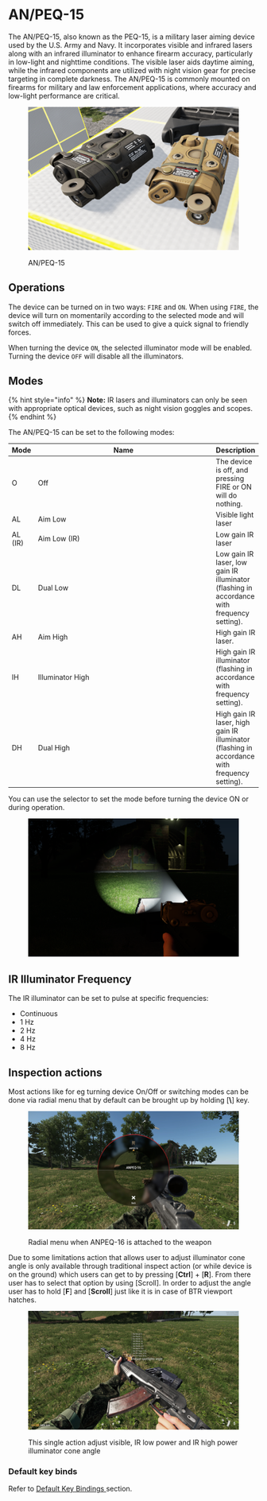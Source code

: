 # AN/PEQ-15

The AN/PEQ-15, also known as the PEQ-15, is a military laser aiming device used by the U.S. Army and Navy. It incorporates visible and infrared lasers along with an infrared illuminator to enhance firearm accuracy, particularly in low-light and nighttime conditions. The visible laser aids daytime aiming, while the infrared components are utilized with night vision gear for precise targeting in complete darkness. The AN/PEQ-15 is commonly mounted on firearms for military and law enforcement applications, where accuracy and low-light performance are critical.

<figure><img src="../../../../../../.gitbook/assets/image (1) (1) (1).png" alt=""><figcaption><p>AN/PEQ-15</p></figcaption></figure>

## Operations

The device can be turned on in two ways: `FIRE` and `ON`. When using `FIRE`, the device will turn on momentarily according to the selected mode and will switch off immediately. This can be used to give a quick signal to friendly forces.

When turning the device `ON`, the selected illuminator mode will be enabled. Turning the device `OFF` will disable all the illuminators.

## Modes

{% hint style="info" %}
**Note:** IR lasers and illuminators can only be seen with appropriate optical devices, such as night vision goggles and scopes.
{% endhint %}

The AN/PEQ-15 can be set to the following modes:

<table><thead><tr><th>Mode</th><th width="492.3333333333333">Name</th><th>Description</th></tr></thead><tbody><tr><td>O</td><td>Off</td><td>The device is off, and pressing FIRE or ON will do nothing.</td></tr><tr><td>AL</td><td>Aim Low</td><td>Visible light laser</td></tr><tr><td>AL (IR)</td><td>Aim Low (IR)</td><td>Low gain IR laser</td></tr><tr><td>DL</td><td>Dual Low</td><td>Low gain IR laser, low gain IR illuminator (flashing in accordance with frequency setting).</td></tr><tr><td>AH</td><td>Aim High</td><td>High gain IR laser.</td></tr><tr><td>IH</td><td>Illuminator High</td><td>High gain IR illuminator (flashing in accordance with frequency setting).</td></tr><tr><td>DH</td><td>Dual High</td><td>High gain IR laser, high gain IR illuminator (flashing in accordance with frequency setting).</td></tr></tbody></table>

You can use the selector to set the mode before turning the device ON or during operation.

<figure><img src="../../../../../../.gitbook/assets/image (21) (1).png" alt=""><figcaption></figcaption></figure>

## IR Illuminator Frequency

The IR illuminator can be set to pulse at specific frequencies:

* Continuous
* 1 Hz
* 2 Hz
* 4 Hz
* 8 Hz

## Inspection actions

Most actions like for eg turning device On/Off or switching modes can be done via radial menu that by default can be brought up by holding \[**\\**] key.

<figure><img src="../../../../../../.gitbook/assets/20230511151259_1.jpg" alt=""><figcaption><p>Radial menu when ANPEQ-16 is attached to the weapon</p></figcaption></figure>

Due to some limitations action that allows user to adjust illuminator cone angle is only available through traditional inspect action (or while device is on the ground) which users can get to by pressing \[**Ctrl**] + \[**R**]. From there user has to select that option by using \[Scroll]. In order to adjust the angle user has to hold \[**F**] and \[**Scroll**] just like it is in case of BTR viewport hatches.

<figure><img src="../../../../../../.gitbook/assets/20230511151252_1.jpg" alt=""><figcaption><p>This single action adjust visible, IR low power and IR high power illuminator cone angle</p></figcaption></figure>

### Default key binds

Refer to [Default Key Bindings ](../../../../general-systems/default-key-binds.md)section.

